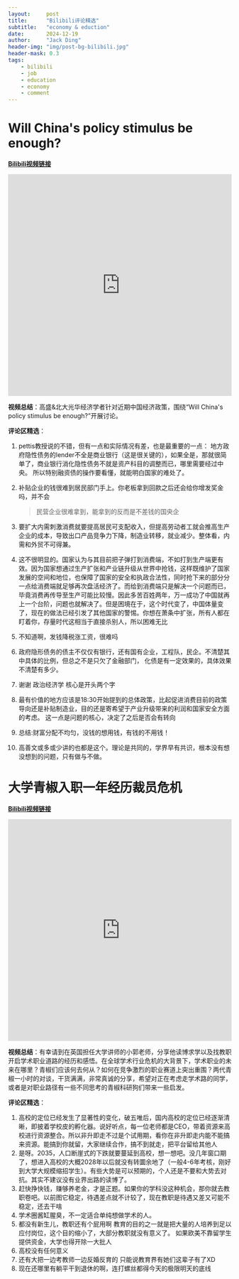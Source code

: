 ```yaml
---
layout:     post
title:      "Bilibili评论精选"
subtitle:   "economy & eduction"
date:       2024-12-19
author:     "Jack Ding"
header-img: "img/post-bg-bilibili.jpg"
header-mask: 0.3
tags:
    - bilibili
    - job
    - education
    - economy
    - comment
---
```


# Will China's policy stimulus be enough?

[**Bilibili视频链接**](https://www.bilibili.com/video/BV1RjkcYuEdg/)

<iframe width="100%" height="500" src="https://player.bilibili.com/player.html?bvid=BV1RjkcYuEdg&page=1&as_wide=1&high_quality=1&danmaku=0&t=0&autoplay=0" frameborder="0" allowfullscreen></iframe>

**视频总结**：高盛&北大光华经济学者针对近期中国经济政策，围绕“Will China's policy stimulus be enough?”开展讨论。

**评论区精选**：

1. pettis教授说的不错，但有一点和实际情况有差，也是最重要的一点： 地方政府隐性债务的lender不全是商业银行（这是很关键的），如果全是，那就很简单了，商业银行消化隐性债务不就是资产科目的调整而已，哪里需要经过中央。 所以特别融资债的操作要看懂，就能明白国家的难处了。

2. 补贴企业的钱很难到居民部门手上。你老板拿到回款之后还会给你增发奖金吗，并不会

   > 民营企业很难拿到，能拿到的反而是不差钱的国央企

3. 要扩大内需刺激消费就要提高居民可支配收入，但提高劳动者工就会推高生产企业的成本，导致出口产品竞争力下降，制造业转移，就业减少。整体看，内需和外贸不可得兼。

4. 这不很明显的。国家认为与其目前把子弹打到消费端，不如打到生产端更有效。因为国家想通过生产扩张和产业链升级从世界中抢钱，这样既维护了国家发展的空间和地位，也保障了国家的安全和执政合法性，同时抢下来的部分分一点给消费端就足够再次盘活经济了。而给到消费端只是解决一个问题而已，毕竟消费再传导至生产可能比较慢。因此多苦百姓两年，万一成功了中国就再上一个台阶，问题也就解决了。但是困境在于，这个时代变了，中国体量变了，现在的做法已经引发了其他国家的警惕。你想在萧条中扩张，所有人都在盯着你，存量时代这相当于直接杀别人，所以困难无比

5. 不知道啊，发钱降税涨工资，很难吗

6. 政府隐形债务的债主不仅仅有银行，还有国有企业，工程队，民企。不清楚其中具体的比例，但总之不是只欠了金融部门， 化债是有一定效果的，具体效果不清楚有多少。

7. 谢谢 政治经济学 核心是开头两个字

8. 最有价值的地方应该是18:30开始提到的总体政策，比起促进消费目前的政策导向还是补贴制造业，目的还是寄希望于产业升级带来的利润和国家安全方面的考虑。 这一点是问题的核心，决定了之后是否会有转向

9. 总结:财富分配不均匀，没钱的想用钱，有钱的不用钱！

10. 高善文或多或少讲的也都是这个。理论是共同的，学界早有共识，根本没有想没想到的问题，只有做与不做。

# 大学青椒入职一年经历裁员危机

[**Bilibili视频链接**](https://www.bilibili.com/video/BV16uiCYpESu/)

<iframe width="100%" height="500" src="https://player.bilibili.com/player.html?bvid=BV16uiCYpESu&page=1&as_wide=1&high_quality=1&danmaku=0&t=0&autoplay=0" frameborder="0" allowfullscreen></iframe>

**视频总结**：有幸请到在英国担任大学讲师的小郭老师，分享他读博求学以及找教职开启学术职业道路的经历和感悟。在全球学术行业危机的大背景下，学术职业的未来在哪里？青椒们应该何去何从？如何在竞争激烈的职业赛道上突出重围？两代青椒一小时的对谈，干货满满，非常真诚的分享，希望对正在考虑走学术路的同学，或者是对职业路径有一些不同思考的青椒科研狗们带来一些启发。

**评论区精选**：

1. 高校的定位已经发生了显著性的变化，破五唯后，国内高校的定位已经逐渐清晰，即披着学校皮的孵化器。说好听点，每一位老师都是CEO，带着资源来高校进行资源整合。所以非升即走不过是个试用期，看你在非升即走内能不能搞来资源。能搞到你就留，大家继续合作，搞不到就走，把平台留给其他人
2. 是呀。2035，人口断崖式的下跌就要蔓延到高校，想一想吧。没几年窗口期了，想进入高校的大概2028年以后就没有转圜余地了（一般4-6年考核，刚好到大学大规模缩招学生）。有些大势是可以预期的，个人还是不要和大势去对抗。其实不建议没有业界出路的读博了。
3. 赶快挣快钱，赚够养老金，才是正题。如果你的学科没这种机会，那你就去教职卷吧。以前图它稳定，待遇差点就不计较了，现在教职是待遇又差又可能不稳定，还去干啥
4. 学术圈酱缸腥臭，不一定适合单纯想做学术的人。
5. 都没有新生儿，教职还有个屁用啊 教育的目的之一就是把大量的人培养到足以应付岗位，这个目的缩小了，大部分教职就没有意义了。 如果欧美不靠留学生提供资金，大学也得开除一大批人
6. 高校没有任何意义
7. 还有大把一边考教师一边反婚反育的 只能说教育界有她们这辈子有了XD
8. 现在还哪里有躺平干到退休的啊，连打螺丝都得今天的极限明天的底线